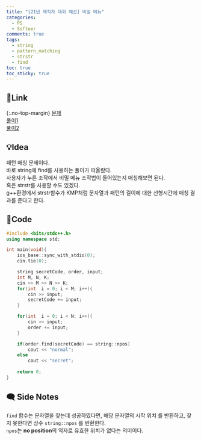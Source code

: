 ```yaml
---
title: "[21년 재직자 대회 예선] 비밀 메뉴"
categories:
  - PS
  - Softeer
comments: true
tags:
  - string
  - pattern_matching
  - strstr
  - find
toc: true
toc_sticky: true
---
```

## 🔗Link
{:.no-top-margin}
[문제](https://softeer.ai/practice/6269)  
[풀이1](https://github.com/La-Coruna/PS/blob/main/softeer/21%EB%85%84%20%EC%9E%AC%EC%A7%81%EC%9E%90%20%EB%8C%80%ED%9A%8C%20%EC%98%88%EC%84%A0/6269_1.cpp)  
[풀이2](https://github.com/La-Coruna/PS/blob/main/softeer/21%EB%85%84%20%EC%9E%AC%EC%A7%81%EC%9E%90%20%EB%8C%80%ED%9A%8C%20%EC%98%88%EC%84%A0/6269_2.cpp)  
## 💡Idea
패턴 매칭 문제이다.  
바로 string에 find를 사용하는 풀이가 떠올랐다.  
사용자가 누른 조작에서 비밀 메뉴 조작법이 들어있는지 매칭해보면 된다.  
혹은 strstr를 사용할 수도 있겠다.  
g++환경에서 strstr함수가 KMP처럼 문자열과 패턴의 길이에 대한 선형시간에 매칭 결과를 준다고 한다.

## 🔑Code
```c++
#include <bits/stdc++.h>
using namespace std;

int main(void){
    ios_base::sync_with_stdio(0);
    cin.tie(0);

    string secretCode, order, input;
    int M, N, K;
    cin >> M >> N >> K;
    for(int  i = 0; i < M; i++){
        cin >> input;
        secretCode += input;
    }

    for(int  i = 0; i < N; i++){
        cin >> input;
        order += input;
    }

    if(order.find(secretCode) == string::npos)
        cout << "normal";
    else
        cout << "secret";
    
    return 0;
}
```

## 🗨️ Side Notes
`find` 함수는 문자열을 찾는데 성공하였다면, 해당 문자열의 시작 위치 를 반환하고, 찾지 못한다면 상수 `string::npos` 를 반환한다.  
`npos`는 **no position**의 약자로 유효한 위치가 없다는 의미이다.